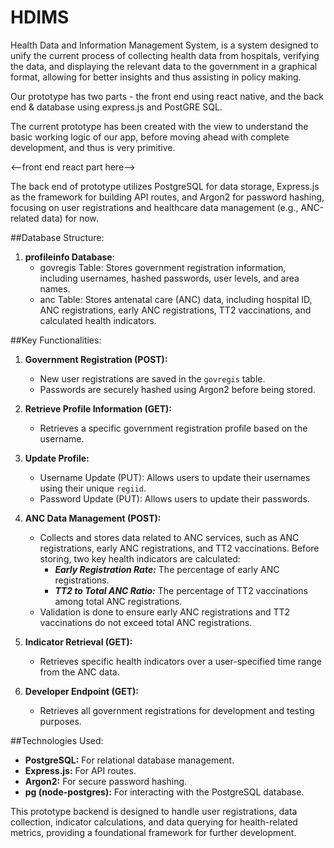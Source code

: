 # HDIMS

Health Data and Information Management System, is a system designed to unify the current process of collecting health data from hospitals, verifying the data, and displaying the relevant data to the government in a graphical format, allowing for better insights and thus assisting in policy making. 

Our prototype has two parts - the front end using react native, and the back end & database using express.js and PostGRE SQL. 

The current prototype has been created with the view to understand the basic working logic of our app, before moving ahead with complete development, and thus is very primitive.


<—front end react part here—>

 The back end of prototype utilizes PostgreSQL for data storage, Express.js as the framework for building API routes, and Argon2 for password hashing, focusing on user registrations and healthcare data management (e.g., ANC-related data) for now.

##Database Structure:
1. **profileinfo Database**:
    - govregis Table: Stores government registration information, including usernames, hashed passwords, user levels, and area names.
    - anc Table: Stores antenatal care (ANC) data, including hospital ID, ANC registrations, early ANC registrations, TT2 vaccinations, and calculated health indicators.

##Key Functionalities:
1. **Government Registration (POST):**
    - New user registrations are saved in the `govregis` table.
    - Passwords are securely hashed using Argon2 before being stored.

2. **Retrieve Profile Information (GET):**
    - Retrieves a specific government registration profile based on the username.

3. **Update Profile:**
    - Username Update (PUT): Allows users to update their usernames using their unique `regiid`.
    - Password Update (PUT): Allows users to update their passwords.

4. **ANC Data Management (POST):**
    - Collects and stores data related to ANC services, such as ANC registrations, early ANC registrations, and TT2 vaccinations. Before storing, two key health indicators are calculated:
        - ***Early Registration Rate:*** The percentage of early ANC registrations.
        - ***TT2 to Total ANC Ratio:*** The percentage of TT2 vaccinations among total ANC registrations.
    - Validation is done to ensure early ANC registrations and TT2 vaccinations do not exceed total ANC registrations.

5. **Indicator Retrieval (GET):**
    - Retrieves specific health indicators over a user-specified time range from the ANC data.

6. **Developer Endpoint (GET):**
    - Retrieves all government registrations for development and testing purposes.

##Technologies Used:
- **PostgreSQL:** For relational database management.
- **Express.js:** For API routes.
- **Argon2:** For secure password hashing.
- **pg (node-postgres):** For interacting with the PostgreSQL database.

This prototype backend is designed to handle user registrations, data collection, indicator calculations, and data querying for health-related metrics, providing a foundational framework for further development.
